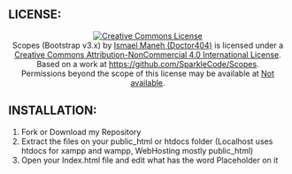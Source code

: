 <h2>LICENSE:</h1>
<center><a rel="license" href="http://creativecommons.org/licenses/by-nc/4.0/"><img alt="Creative Commons License" style="border-width:0" src="https://i.creativecommons.org/l/by-nc/4.0/88x31.png" /></a><br /><span xmlns:dct="http://purl.org/dc/terms/" property="dct:title">Scopes (Bootstrap v3.x)</span> by <a xmlns:cc="http://creativecommons.org/ns#" href="http://github.com/SparkleCode" property="cc:attributionName" rel="cc:attributionURL">Ismael Maneh (Doctor404)</a> is licensed under a <a rel="license" href="http://creativecommons.org/licenses/by-nc/4.0/">Creative Commons Attribution-NonCommercial 4.0 International License</a>.<br />Based on a work at <a xmlns:dct="http://purl.org/dc/terms/" href="https://github.com/SparkleCode/Scopes" rel="dct:source">https://github.com/SparkleCode/Scopes</a>.<br />Permissions beyond the scope of this license may be available at <a xmlns:cc="http://creativecommons.org/ns#" href="Not available" rel="cc:morePermissions">Not available</a>.</center>

<h2>INSTALLATION:</h1>
<ol>
	<li>Fork or Download my Repository</li>
	<li>Extract the files on your public_html or htdocs folder (Localhost uses htdocs for xampp and wampp, WebHosting mostly public_html)</li>
	<li>Open your Index.html file and edit what has the word Placeholder on it</li>
</ol>